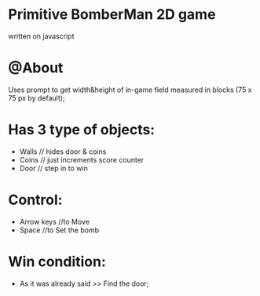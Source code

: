 # Primitive BomberMan 2D game
written on javascript 


# @About
Uses prompt to get width&height of in-game field measured in blocks (75 x 75 px by default);

# Has 3 type of objects:
- Walls // hides door & coins
- Coins // just increments score counter
- Door // step in to win

# Control:
- Arrow keys //to Move
- Space //to Set the bomb

# Win condition:
- As it was already said >> Find the door;